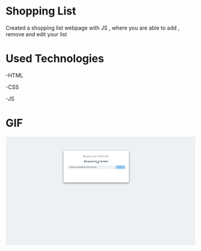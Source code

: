 # Shopping List

Created a shopping list webpage with JS , where you are able to add , remove and edit your list 

# Used Technologies

-HTML

-CSS

-JS

# GIF

![](Shoplist.gif)